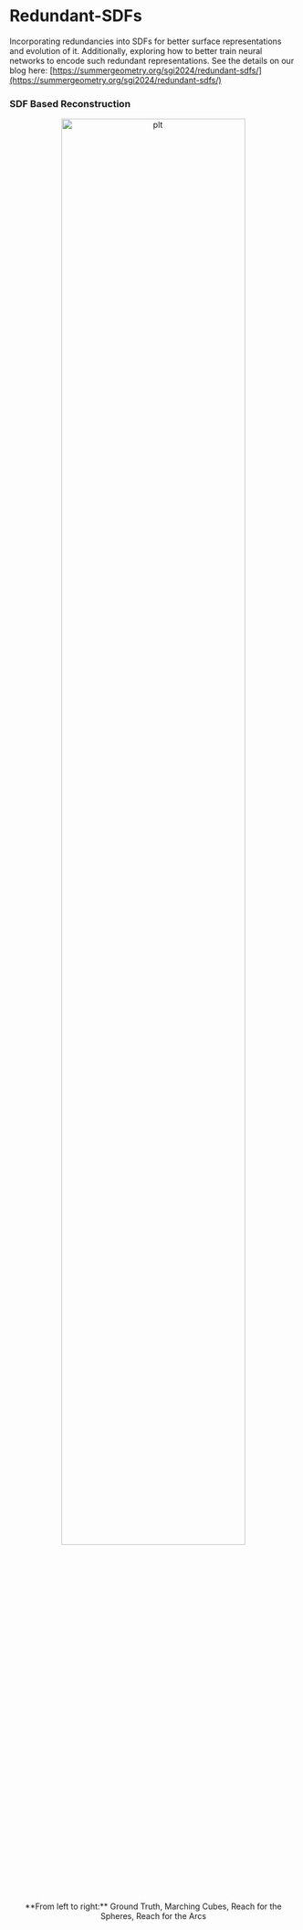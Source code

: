 # Redundant-SDFs

Incorporating redundancies into SDFs for better surface representations and evolution of it. Additionally, exploring how to better train neural networks to encode such redundant representations.
See the details on our blog here: [https://summergeometry.org/sgi2024/redundant-sdfs/](https://summergeometry.org/sgi2024/redundant-sdfs/)

### SDF Based Reconstruction

<div align =center>
  <img src="https://github.com/user-attachments/assets/44538c85-8fa0-4d4f-b914-5018f546dbd6" alt="plt" style="width: 80%;"/>
<br> **From left to right:** Ground Truth, Marching Cubes, Reach for the Spheres, Reach for the Arcs
</div>

